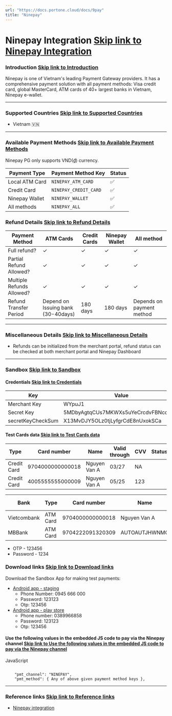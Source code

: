 ```yaml
---
url: "https://docs.portone.cloud/docs/9pay"
title: "Ninepay"
---
```


# Ninepay Integration   [Skip link to Ninepay Integration](https://docs.portone.cloud/docs/9pay\#ninepay-integration)

### Introduction   [Skip link to Introduction](https://docs.portone.cloud/docs/9pay\#introduction)

Ninepay is one of Vietnam's leading Payment Gateway providers. It has a comprehensive payment solution with all payment methods: Visa credit card, global MasterCard, ATM cards of 40+ largest banks in Vietnam, Ninepay e-wallet.

* * *

### Supported Countries   [Skip link to Supported Countries](https://docs.portone.cloud/docs/9pay\#supported-countries)

- Vietnam 🇻🇳

* * *

### Available Payment Methods   [Skip link to Available Payment Methods](https://docs.portone.cloud/docs/9pay\#available-payment-methods)

Ninepay PG only supports VND(₫) currency.

| Payment Type | Payment Method Key | Status |
| --- | --- | --- |
| Local ATM Card | `NINEPAY_ATM_CARD` | ✅ |
| Credit Card | `NINEPAY_CREDIT_CARD` | ✅ |
| Ninepay Wallet | `NINEPAY_WALLET` | ✅ |
| All methods | `NINEPAY_ALL` | ✅ |

### Refund Details   [Skip link to Refund Details](https://docs.portone.cloud/docs/9pay\#refund-details)

| Payment Method | ATM Cards | Credit Cards | Ninepay Wallet | All method |
| --- | --- | --- | --- | --- |
| Full refund? | ✓ | ✓ | ✓ | ✓ |
| Partial Refund Allowed? | ✓ | ✓ | ✓ | ✓ |
| Multiple Refunds Allowed? | ✓ | ✓ | ✓ | ✓ |
| Refund Transfer Period | Depend on Issuing bank (30-40days) | 180 days | 180 days | Depends on payment method |

* * *

### Miscellaneous Details   [Skip link to Miscellaneous Details](https://docs.portone.cloud/docs/9pay\#miscellaneous-details)

- Refunds can be initialized from the merchant portal, refund status can be checked at both merchant portal and Ninepay Dashboard

* * *

### Sandbox   [Skip link to Sandbox](https://docs.portone.cloud/docs/9pay\#sandbox)

#### Credentials   [Skip link to Credentials](https://docs.portone.cloud/docs/9pay\#credentials)

| Key | Value |
| --- | --- |
| Merchant Key | WYpuJ1 |
| Secret Key | 5MDbyAgtqCUs7MKWXs5uYeCrcdvFBNcdMDp |
| secretKeyCheckSum | X13MvDJY5OLz0tjLyfgrCdE8nUxokSCa |

#### Test Cards data   [Skip link to Test Cards data](https://docs.portone.cloud/docs/9pay\#test-cards-data)

| Type | Card number | Name | Valid through | CVV | Status |
| --- | --- | --- | --- | --- | --- |
| Credit Card | 9704000000000018 | Nguyen Van A | 03/27 | NA |  |
| Credit Card | 4005555555000009 | Nguyen Van A | 05/25 | 123 |  |

| Bank | Type | Card number | Name | Valid through | Phone Number | otp |
| --- | --- | --- | --- | --- | --- | --- |
| Vietcombank | ATM Card | 9704000000000018 | Nguyen Van A | 03/07 | NA | otp |
| MBBank | ATM Card | 9704222091320309 | AUTOAUTJHWNMQ | 05/21 | 0973214568 | 04111994 |

- OTP - 123456
- Password - 1234

### Download links   [Skip link to Download links](https://docs.portone.cloud/docs/9pay\#download-links)

Download the Sandbox App for making test payments:

- [Android app - staging](https://github.com/iamport-intl/Integration-documents/blob/master/app-stg-release.apk)
  - Phone Number: 0945 666 000
  - Password: 123123
  - Otp: 123456
- [Android app - play store](https://play.google.com/store/apps/details?id=vn.ninepay.ewallet)
  - Phone number: 0389966858
  - Password: 123123
  - Otp: 123456

#### Use the following values in the embedded JS code to pay via the Ninepay channel   [Skip link to Use the following values in the embedded JS code to pay via the Ninepay channel](https://docs.portone.cloud/docs/9pay\#use-the-following-values-in-the-embedded-js-code-to-pay-via-the-ninepay-channel)

JavaScript

```rdmd-code lang-javascript theme-light

    "pmt_channel": "NINEPAY",
    "pmt_method": { Any of above given payment method keys },

```

* * *

### Reference links   [Skip link to Reference links](https://docs.portone.cloud/docs/9pay\#reference-links)

- [Ninepay integration](https://github.com/iamport-intl/Integration-documents/blob/master/%5B9Pay%5D%20API%20Documents.pdf)

